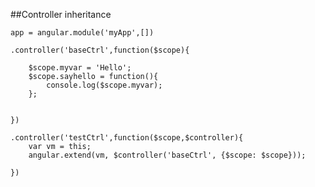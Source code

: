##Controller inheritance

    app = angular.module('myApp',[])

    .controller('baseCtrl',function($scope){
        
        $scope.myvar = 'Hello';
        $scope.sayhello = function(){
            console.log($scope.myvar);
        };

       
    })

    .controller('testCtrl',function($scope,$controller){
        var vm = this;
        angular.extend(vm, $controller('baseCtrl', {$scope: $scope}));

    })



